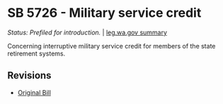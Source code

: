 # SB 5726 - Military service credit
*Status: Prefiled for introduction.* | [leg.wa.gov summary](https://app.leg.wa.gov/billsummary?BillNumber=5726&Year=2021)

Concerning interruptive military service credit for members of the state retirement systems.

## Revisions
* [Original Bill](1/)